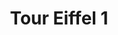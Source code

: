 ---
weight: 1
images:
- /images/photos/20230620 - Sortie Nocturne - Stéphane G. - 0015.jpg
title: Tour Eiffel 1
tags:
- architecture
- work
- archive
---